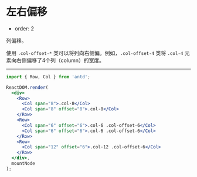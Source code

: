 # 左右偏移

- order: 2

列偏移。

使用 `.col-offset-*` 类可以将列向右侧偏。例如，`.col-offset-4` 类将 `.col-4` 元素向右侧偏移了4个列（column）的宽度。

---

````jsx
import { Row, Col } from 'antd';

ReactDOM.render(
  <div>
    <Row>
      <Col span="8">.col-8</Col>
      <Col span="8" offset="8">.col-8</Col>
    </Row>
    <Row>
      <Col span="6" offset="6">.col-6 .col-offset-6</Col>
      <Col span="6" offset="6">.col-6 .col-offset-6</Col>
    </Row>
    <Row>
      <Col span="12" offset="6">.col-12 .col-offset-6</Col>
    </Row>
  </div>,
  mountNode
);
````
